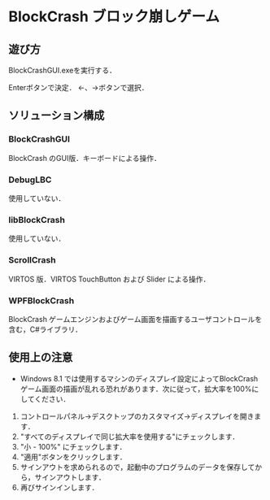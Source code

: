 # BlockCrash ブロック崩しゲーム

## 遊び方

BlockCrashGUI.exeを実行する．

Enterボタンで決定．
←、→ボタンで選択．

## ソリューション構成

### BlockCrashGUI

BlockCrash のGUI版．キーボードによる操作．

### DebugLBC

使用していない．

### libBlockCrash

使用していない．

### ScrollCrash

VIRTOS 版．VIRTOS TouchButton および Slider による操作．

### WPFBlockCrash

BlockCrash ゲームエンジンおよびゲーム画面を描画するユーザコントロールを含む，C#ライブラリ．

## 使用上の注意

* Windows 8.1 では使用するマシンのディスプレイ設定によってBlockCrashゲーム画面の描画が乱れる恐れがあります．次に従って，拡大率を100%にしてください．

1. コントロールパネル→デスクトップのカスタマイズ→ディスプレイを開きます．
2. "すべてのディスプレイで同じ拡大率を使用する"にチェックします．
3. "小 - 100%" にチェックします．
4. "適用"ボタンをクリックします．
5. サインアウトを求められるので，起動中のプログラムのデータを保存してから，サインアウトします．
6. 再びサインインします．
